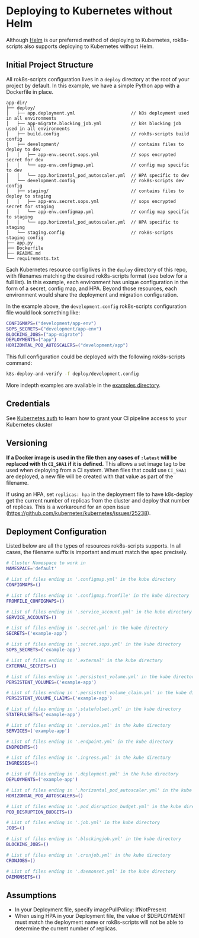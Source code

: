# Deploying to Kubernetes without Helm
Although [Helm](helm.md) is our preferred method of deploying to Kubernetes, rok8s-scripts also supports deploying to Kubernetes without Helm.

## Initial Project Structure
All rok8s-scripts configuration lives in a `deploy` directory at the root of your project by default. In this example, we have a simple Python app with a Dockerfile in place.

```plaintext
app-dir/
├── deploy/
│   ├── app.deployment.yml                     // k8s deployment used in all environments
│   ├── app-migrate.blocking_job.yml           // k8s blocking job used in all environments
│   ├── build.config                           // rok8s-scripts build config
│   ├── development/                           // contains files to deploy to dev
│   │   ├── app-env.secret.sops.yml            // sops encrypted secret for dev
│   │   └── app-env.configmap.yml              // config map specific to dev
│   │   └── app.horizontal_pod_autoscaler.yml  // HPA specific to dev
│   └── development.config                     // rok8s-scripts dev config
│   ├── staging/                               // contains files to deploy to staging
│   │   ├── app-env.secret.sops.yml            // sops encrypted secret for staging
│   │   └── app-env.configmap.yml              // config map specific to staging
│   │   └── app.horizontal_pod_autoscaler.yml  // HPA specific to staging
│   └── staging.config                         // rok8s-scripts staging config
├── app.py
├── Dockerfile
├── README.md
└── requirements.txt
```

Each Kubernetes resource config lives in the `deploy` directory of this repo, with filenames matching the desired rok8s-scripts format (see below for a full list). In this example, each environment has unique configuration in the form of a secret, config map, and HPA. Beyond those resources, each environment would share the deployment and migration configuration.

In the example above, the `development.config` rok8s-scripts configuration file would look something like:

```bash
CONFIGMAPS=("development/app-env")
SOPS_SECRETS=("development/app-env")
BLOCKING_JOBS=("app-migrate")
DEPLOYMENTS=("app")
HORIZONTAL_POD_AUTOSCALERS=("development/app")
```

This full configuration could be deployed with the following rok8s-scripts command:

```bash
k8s-deploy-and-verify -f deploy/development.config
```

More indepth examples are available in the [examples directory](https://github.com/FairwindsOps/rok8s-scripts/tree/master/examples).

## Credentials
See [Kubernetes auth](kubernetes_auth.md) to learn how to grant your CI pipeline access to your Kubernetes cluster

## Versioning
**If a Docker image is used in the file then any cases of `:latest` will be replaced with th `CI_SHA1` if it is defined.** This allows a set image tag to be used when deploying from a CI system. When files that could use `CI_SHA1` are deployed, a new file will be created with that value as part of the filename.

If using an HPA, set `replicas: hpa` in the deployment file to have k8s-deploy get the current number of replicas from the cluster and deploy that number of replicas. This is a workaround for an open issue (https://github.com/kubernetes/kubernetes/issues/25238).

## Deployment Configuration
Listed below are all the types of resources rok8s-scripts supports. In all cases, the filename suffix is important and must match the spec precisely.

```bash
# Cluster Namespace to work in
NAMESPACE='default'

# List of files ending in '.configmap.yml' in the kube directory
CONFIGMAPS=()

# List of files ending in '.configmap.fromfile' in the kube directory
FROMFILE_CONFIGMAPS=()

# List of files ending in '.service_account.yml' in the kube directory
SERVICE_ACCOUNTS=()

# List of files ending in '.secret.yml' in the kube directory
SECRETS=('example-app')

# List of files ending in '.secret.sops.yml' in the kube directory
SOPS_SECRETS=('example-app')

# List of files ending in '.external' in the kube directory
EXTERNAL_SECRETS=()

# List of files ending in '.persistent_volume.yml' in the kube directory
PERSISTENT_VOLUMES=('example-app')

# List of files ending in '.persistent_volume_claim.yml' in the kube directory
PERSISTENT_VOLUME_CLAIMS=('example-app')

# List of files ending in '.statefulset.yml' in the kube directory
STATEFULSETS=('example-app')

# List of files ending in '.service.yml' in the kube directory
SERVICES=('example-app')

# List of files ending in '.endpoint.yml' in the kube directory
ENDPOINTS=()

# List of files ending in '.ingress.yml' in the kube directory
INGRESSES=()

# List of files ending in '.deployment.yml' in the kube directory
DEPLOYMENTS=('example-app')

# List of files ending in '.horizontal_pod_autoscaler.yml' in the kube directory
HORIZONTAL_POD_AUTOSCALERS=()

# List of files ending in '.pod_disruption_budget.yml' in the kube directory
POD_DISRUPTION_BUDGETS=()

# List of files ending in '.job.yml' in the kube directory
JOBS=()

# List of files ending in '.blockingjob.yml' in the kube directory
BLOCKING_JOBS=()

# List of files ending in '.cronjob.yml' in the kube directory
CRONJOBS=()

# List of files ending in '.daemonset.yml' in the kube directory
DAEMONSETS=()
```

## Assumptions
* In your Deployment file, specify imagePullPolicy: IfNotPresent
* When using HPA in your Deployment file, the value of $DEPLOYMENT must match the deployment name or rok8s-scripts will not be able to determine the current number of replicas.

